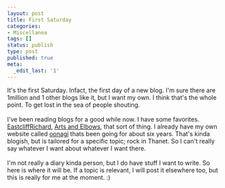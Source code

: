 ```yaml
---
layout: post
title: First Saturday
categories:
- Miscellanea
tags: []
status: publish
type: post
published: true
meta:
  _edit_last: '1'
---
```

It's the first Saturday. Infact, the first day of a new blog. I'm sure there are 1million and 1 other blogs like it, but I want my own. I think that's the whole point. To get lost in the sea of people shouting.<br /><br />I've been reading blogs for a good while now. I have some favorites. <a href="http://eastcliffrichard.blogspot.com">EastcliffRichard</a>, <a href="http://artsandelbows.blogspot.com">Arts and Elbows</a>, that sort of thing. I already have my own website called <a href="http://oonagi.co.uk">oonagi</a> thats been going for about six years. That's kinda blogish, but is tailored for a specific topic; rock in Thanet. So I can't really say whatever I want about whatever I want there.<br /><br />I'm not really a diary kinda person, but I do have stuff I want to write. So here is where it will be. If a topic is relevant, I will post it elsewhere too, but this is really for me at the moment. :)
